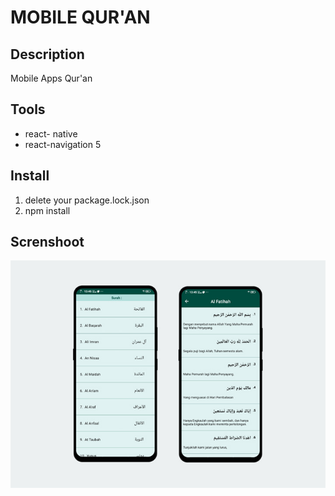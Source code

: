 # MOBILE QUR'AN
## Description

Mobile Apps Qur'an

## Tools
* react- native 
* react-navigation 5
## Install 
 1. delete your package.lock.json
 2. npm install
 ## Screnshoot
 ![Screenshoot](Utils/Screenshoot/qur'an.jpg "Title")
 
